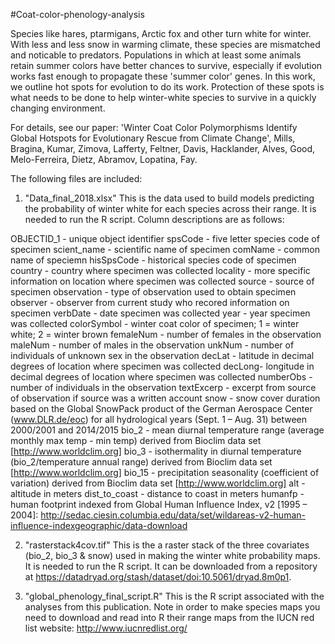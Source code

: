 #Coat-color-phenology-analysis

Species like hares, ptarmigans, Arctic fox and other turn white for winter. With less and less snow in warming climate, these species are mismatched and noticable to predators. Populations in which at least some animals retain summer colors have better chances to survive, especially if evolution works fast enough to propagate these 'summer color' genes. In this work, we outline hot spots for evolution to do its work. Protection of these spots is what needs to be done to help winter-white species to survive in a quickly changing environment. 

For details, see our paper: 'Winter Coat Color Polymorphisms Identify Global Hotspots for Evolutionary Rescue from Climate Change', Mills, Bragina, Kumar, Zimova, Lafferty, Feltner, Davis, Hacklander, Alves, Good, Melo-Ferreira, Dietz, Abramov, Lopatina, Fay.

The following files are included:

1)  "Data_final_2018.xlsx" 
This is the data used to build models predicting the probability of winter white for each species across their range. It is needed to run the R script. Column descriptions are as follows: 

OBJECTID_1 - unique object identifier
spsCode - five letter species code of specimen 
scient_name - scientific name of specimen
comName - common name of speciemn
hisSpsCode - historical species code of specimen
country - country where specimen was collected
locality - more specific information on location where specimen was collected
source - source of specimen 
observation - type of observation used to obtain specimen
observer - observer from current study who recored information on specimen
verbDate - date specimen was collected
year - year specimen was collected
colorSymbol - winter coat color of specimen; 1 = winter white; 2 = winter brown
femaleNum - number of females in the observation
maleNum - number of males in the observation
unkNum - number of individuals of unknown sex in the observation
decLat - latitude in decimal degrees of location where specimen was collected 
decLong- longitude in decimal degrees of location where specimen was collected 
numberObs - number of individuals in the observation
textExcerp - excerpt from source of observation if source was a written account 
snow - snow cover duration based on the Global SnowPack product of the German Aerospace Center (www.DLR.de/eoc) for all hydrological years (Sept. 1 – Aug. 31) between 2000/2001 and 2014/2015
bio_2 - mean diurnal temperature range (average monthly max temp - min temp) derived from Bioclim data set [http://www.worldclim.org]
bio_3 - isothermality in diurnal temperature (bio_2/temperature annual range) derived from Bioclim data set [http://www.worldclim.org]
bio_15 - precipitation seasonality (coefficient of variation) derived from Bioclim data set [http://www.worldclim.org]
alt - altitude in meters
dist_to_coast - distance to coast in meters
humanfp - human footprint indexed from Global Human Influence Index, v2 [1995 – 2004]: http://sedac.ciesin.columbia.edu/data/set/wildareas-v2-human-influence-indexgeographic/data-download


2)  "rasterstack4cov.tif"
This is the a raster stack of the three covariates (bio_2, bio_3 & snow) used in making the winter white probability maps. It is needed to run the R script. It can be downloaded from a repository at https://datadryad.org/stash/dataset/doi:10.5061/dryad.8m0p1.


3)  "global_phenology_final_script.R"
This is the R script associated with the analyses from this publication. Note in order to make species maps you need to download and read into R their range maps from the IUCN red list website: http://www.iucnredlist.org/  
